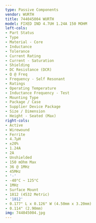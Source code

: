 ```yaml
---
type: Passive Components
vendor: WURTH
title: 744045004 WURTH
model: FIXED IND 4.7UH 1.24A 150 MOHM
left-cols:
- Part Status
- Type
- Material - Core
- Inductance
- Tolerance
- Current Rating
- Current - Saturation
- Shielding
- DC Resistance (DCR)
- Q @ Freq
- Frequency - Self Resonant
- Ratings
- Operating Temperature
- Inductance Frequency - Test
- Mounting Type
- Package / Case
- Supplier Device Package
- Size / Dimension
- Height - Seated (Max)
right-cols:
- Active
- Wirewound
- Ferrite
- 4.7µH
- ±20%
- 1.24A
- 2A
- Unshielded
- 150 mOhm Max
- 36 @ 1MHz
- 45MHz
- '-'
- -40°C ~ 125°C
- 1MHz
- Surface Mount
- 1812 (4532 Metric)
- '1812'
- 0.177" L x 0.126" W (4.50mm x 3.20mm)
- 0.114" (2.90mm)
img: 744045004.jpg
---
```

